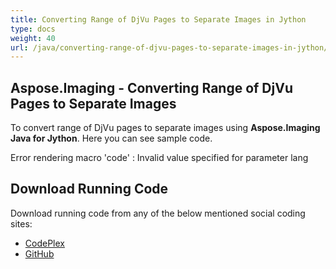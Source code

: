 ```yaml
---
title: Converting Range of DjVu Pages to Separate Images in Jython
type: docs
weight: 40
url: /java/converting-range-of-djvu-pages-to-separate-images-in-jython/
---
```


## **Aspose.Imaging - Converting Range of DjVu Pages to Separate Images**
To convert range of DjVu pages to separate images using **Aspose.Imaging Java for Jython**. Here you can see sample code.

Error rendering macro 'code' : Invalid value specified for parameter lang
## **Download Running Code**
Download running code from any of the below mentioned social coding sites:

- [CodePlex](https://archive.codeplex.com/?p=asposewordsjavajython)
- [GitHub](https://github.com/aspose-words/Aspose.Words-for-Java/releases/tag/Aspose.Words_Java_for_Jython-v1.0.0)
